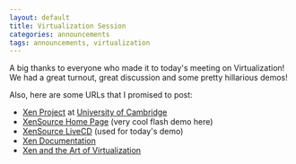 ```yaml
---
layout: default
title: Virtualization Session
categories: announcements
tags: announcements, virtualization
---
```

A big thanks to everyone who made it to today's meeting on Virtualization! We
had a great turnout, great discussion and some pretty hillarious demos!
<!-- Slides from the presentation are available here: -->

<!-- FIXME -->
<!-- [ [OpenOffice](/sites/default/files/virtualization.odp) | [pdf](/sites/default/files/virtualization.pdf) ]  -->

Also, here are some URLs that I promised to post:

- [Xen Project](http://www.cl.cam.ac.uk/research/srg/netos/xen/) at [University of Cambridge](http://www.cam.ac.uk/)
- [XenSource Home Page](http://www.xensource.com/) (very cool flash demo here)
- [XenSource LiveCD](http://www.xensource.com/xen/downloads/) (used for today's demo)
- [Xen Documentation](http://www.cl.cam.ac.uk/research/srg/netos/xen/documentation.html)
- [Xen and the Art of Virtualization](http://www.cl.cam.ac.uk/research/srg/netos/papers/2003-xensosp.pdf)
